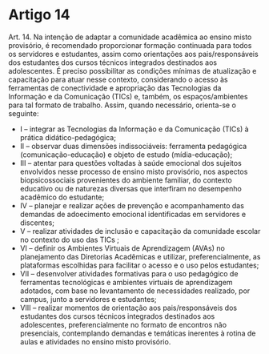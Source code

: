 # Artigo 14

Art. 14. Na intenção de adaptar a comunidade acadêmica ao ensino misto provisório, é recomendado proporcionar formação continuada para todos os servidores e estudantes, assim como orientações aos pais/responsáveis dos estudantes dos cursos técnicos integrados destinados aos adolescentes. É preciso possibilitar as condições mínimas de atualização e capacitação para atuar nesse contexto, considerando o acesso às ferramentas de conectividade e apropriação das Tecnologias da Informação e da Comunicação (TICs) e, também, os espaços/ambientes para tal formato de trabalho. Assim, quando necessário, orienta-se o seguinte:

- I – integrar as Tecnologias da Informação e da Comunicação (TICs) à prática didático-pedagógica;
- II – observar duas dimensões indissociáveis: ferramenta pedagógica (comunicação-educação) e objeto de estudo (mídia-educação);
- III – atentar para questões voltadas à saúde emocional dos sujeitos envolvidos nesse processo de ensino misto provisório, nos aspectos biopsicossociais provenientes do ambiente familiar, do contexto educativo ou de naturezas diversas que interfiram no desempenho acadêmico do estudante;
- IV – planejar e realizar ações de prevenção e acompanhamento das demandas de adoecimento emocional identificadas em servidores e discentes;
- V – realizar atividades de inclusão e capacitação da comunidade escolar no contexto do uso das TICs ;
- VI – definir os Ambientes Virtuais de Aprendizagem (AVAs) no planejamento das Diretorias Acadêmicas e utilizar, preferencialmente, as plataformas escolhidas para facilitar o acesso e o uso pelos estudantes;
- VII – desenvolver atividades formativas para o uso pedagógico de ferramentas tecnológicas e ambientes virtuais de aprendizagem adotados, com base no levantamento de necessidades realizado, por campus, junto a servidores e estudantes;
- VIII – realizar momentos de orientação aos pais/responsáveis dos estudantes dos cursos técnicos integrados destinados aos adolescentes, preferencialmente no formato de encontros não presenciais, contemplando demandas e temáticas inerentes à rotina de aulas e atividades no ensino misto provisório.
